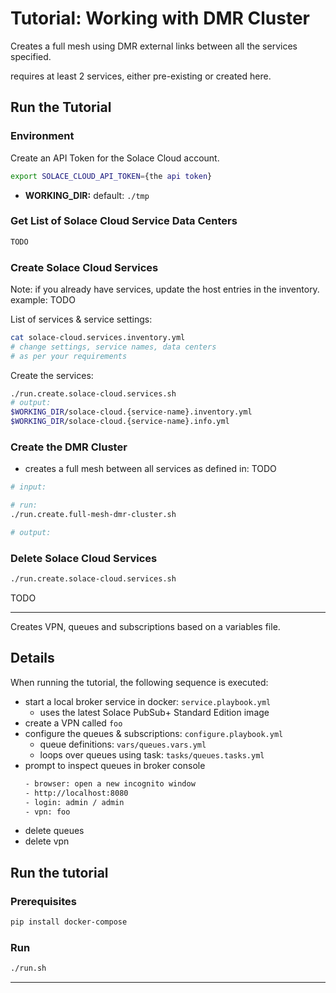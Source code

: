 # Tutorial: Working with DMR Cluster

Creates a full mesh using DMR external links between all the services specified.

requires at least 2 services, either pre-existing or created here.


## Run the Tutorial

### Environment
Create an API Token for the Solace Cloud account.

````bash
export SOLACE_CLOUD_API_TOKEN={the api token}
````

* **WORKING_DIR:** default: `./tmp`

### Get List of Solace Cloud Service Data Centers

````bash
TODO
````

### Create Solace Cloud Services

Note: if you already have services, update the host entries in the inventory.
example: TODO

List of services & service settings:
````bash
cat solace-cloud.services.inventory.yml
# change settings, service names, data centers
# as per your requirements
````

Create the services:
````bash
./run.create.solace-cloud.services.sh
# output:
$WORKING_DIR/solace-cloud.{service-name}.inventory.yml
$WORKING_DIR/solace-cloud.{service-name}.info.yml
````

### Create the DMR Cluster

- creates a full mesh between all services as defined in: TODO

````bash
# input:

# run:
./run.create.full-mesh-dmr-cluster.sh

# output:
````

### Delete Solace Cloud Services

````bash
./run.create.solace-cloud.services.sh
````

TODO



------------------------------------



Creates VPN, queues and subscriptions based on a variables file.

## Details

When running the tutorial, the following sequence is executed:

- start a local broker service in docker: `service.playbook.yml`
  - uses the latest Solace PubSub+ Standard Edition image
- create a VPN called `foo`
- configure the queues & subscriptions: `configure.playbook.yml`
  - queue definitions: `vars/queues.vars.yml`
  - loops over queues using task: `tasks/queues.tasks.yml`
- prompt to inspect queues in broker console
  ````bash
  - browser: open a new incognito window
  - http://localhost:8080
  - login: admin / admin
  - vpn: foo
  ````
- delete queues
- delete vpn

## Run the tutorial

### Prerequisites
````bash
pip install docker-compose
````
### Run
````bash
./run.sh
````
---
